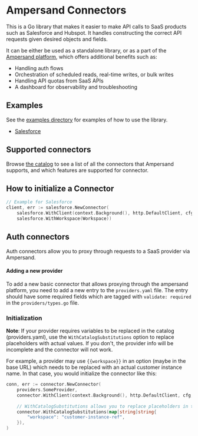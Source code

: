 # Ampersand Connectors

This is a Go library that makes it easier to make API calls to SaaS products such as Salesforce and Hubspot. It handles constructing the correct API requests given desired objects and fields.

It can be either be used as a standalone library, or as a part of the [Ampersand platform](https://docs.withampersand.com/), which offers additional benefits such as:
- Handling auth flows
- Orchestration of scheduled reads, real-time writes, or bulk writes
- Handling API quotas from SaaS APIs
- A dashboard for observability and troubleshooting

## Examples

See the [examples directory](https://github.com/amp-labs/connectors/tree/main/examples) for examples of how to use the library.

* [Salesforce](https://github.com/amp-labs/connectors/tree/main/examples/salesforce)

## Supported connectors

Browse [the catalog](https://github.com/amp-labs/connectors/tree/main/providers) to see a list of all the connectors that Ampersand supports, and which features are supported for connector.

## How to initialize a Connector

```go
// Example for Salesforce
client, err := salesforce.NewConnector(
    salesforce.WithClient(context.Background(), http.DefaultClient, cfg, tok),
    salesforce.WithWorkspace(Workspace))
```

## Auth connectors

Auth connectors allow you to proxy through requests to a SaaS provider via Ampersand. 

#### Adding a new provider

To add a new basic connector that allows proxying through the ampersand platform, you need to add a new entry to the `providers.yaml` file. The entry should have some required fields which are tagged with `validate: required` in the `providers/types.go` file.

### Initialization

**Note**: If your provider requires variables to be replaced in the catalog (providers.yaml), use the `WithCatalogSubstitutions` option to replace placeholders with actual values. 
If you don't, the provider info will be incomplete and the connector will not work. 

For example, a provider may use `{{workspace}}` in an option (maybe in the base URL) which needs to be replaced with an actual customer instance name. In that case, you would initialize the connector like this:

```go
conn, err := connector.NewConnector(
    providers.SomeProvider,
    connector.WithClient(context.Background(), http.DefaultClient, cfg, tok),
    
    // WithCatalogSubstitutions allows you to replace placeholders in the catalog (providers.yaml) with actual values.
    connector.WithCatalogSubstitutions(map[string]string{
		"workspace": "customer-instance-ref",
	}),
)
```
